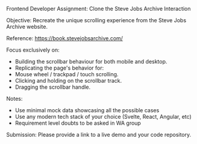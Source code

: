 Frontend Developer Assignment: Clone the Steve Jobs Archive Interaction

Objective: Recreate the unique scrolling experience from the Steve Jobs Archive website.

Reference: https://book.stevejobsarchive.com/

Focus exclusively on:
- Building the scrollbar behaviour for both mobile and desktop.
- Replicating the page's behavior for:
- Mouse wheel / trackpad / touch scrolling.
- Clicking and holding on the scrollbar track.
- Dragging the scrollbar handle.

Notes:
- Use minimal mock data showcasing all the possible cases
- Use any modern tech stack of your choice (Svelte, React, Angular, etc)
- Requirement level doubts to be asked in WA group

Submission: Please provide a link to a live demo and your code repository.